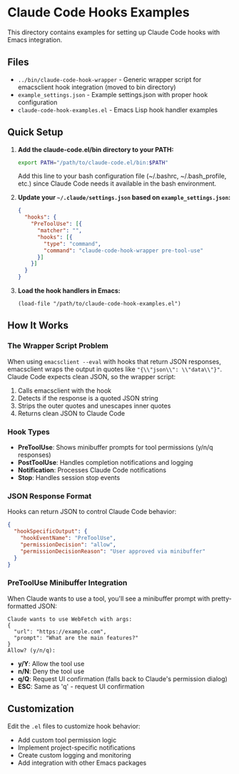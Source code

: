 # Claude Code Hooks Examples

This directory contains examples for setting up Claude Code hooks with Emacs integration.

## Files

- `../bin/claude-code-hook-wrapper` - Generic wrapper script for emacsclient hook integration (moved to bin directory)
- `example_settings.json` - Example settings.json with proper hook configuration
- `claude-code-hook-examples.el` - Emacs Lisp hook handler examples

## Quick Setup

1. **Add the claude-code.el/bin directory to your PATH:**
   ```bash
   export PATH="/path/to/claude-code.el/bin:$PATH"
   ```
   Add this line to your bash configuration file (~/.bashrc, ~/.bash_profile, etc.) since Claude Code needs it available in the bash environment.

2. **Update your `~/.claude/settings.json` based on `example_settings.json`:**
   ```json
   {
     "hooks": {
       "PreToolUse": [{
         "matcher": "",
         "hooks": [{
           "type": "command", 
           "command": "claude-code-hook-wrapper pre-tool-use"
         }]
       }]
     }
   }
   ```

3. **Load the hook handlers in Emacs:**
   ```elisp
   (load-file "/path/to/claude-code-hook-examples.el")
   ```

## How It Works

### The Wrapper Script Problem

When using `emacsclient --eval` with hooks that return JSON responses, emacsclient wraps the output in quotes like `"{\\"json\\": \\"data\\"}"`. Claude Code expects clean JSON, so the wrapper script:

1. Calls emacsclient with the hook
2. Detects if the response is a quoted JSON string
3. Strips the outer quotes and unescapes inner quotes
4. Returns clean JSON to Claude Code

### Hook Types

- **PreToolUse**: Shows minibuffer prompts for tool permissions (y/n/q responses)
- **PostToolUse**: Handles completion notifications and logging
- **Notification**: Processes Claude Code notifications
- **Stop**: Handles session stop events

### JSON Response Format

Hooks can return JSON to control Claude Code behavior:

```json
{
  "hookSpecificOutput": {
    "hookEventName": "PreToolUse",
    "permissionDecision": "allow",
    "permissionDecisionReason": "User approved via minibuffer"
  }
}
```

### PreToolUse Minibuffer Integration

When Claude wants to use a tool, you'll see a minibuffer prompt with pretty-formatted JSON:
```
Claude wants to use WebFetch with args:
{
  "url": "https://example.com",
  "prompt": "What are the main features?"
}
Allow? (y/n/q):
```

- **y/Y**: Allow the tool use
- **n/N**: Deny the tool use  
- **q/Q**: Request UI confirmation (falls back to Claude's permission dialog)
- **ESC**: Same as 'q' - request UI confirmation

## Customization

Edit the `.el` files to customize hook behavior:
- Add custom tool permission logic
- Implement project-specific notifications  
- Create custom logging and monitoring
- Add integration with other Emacs packages

#